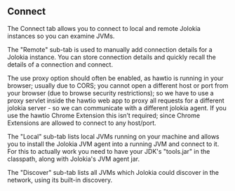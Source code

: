 ## Connect

The Connect tab allows you to connect to local and remote Jolokia instances so you can examine JVMs.

The "Remote" sub-tab is used to manually add connection details for a Jolokia instance.  You can store connection details and quickly recall the details of a connection and connect.

The use proxy option should often be enabled, as hawtio is running in your browser; usually due to CORS; you cannot open a different host or port from your browser (due to browse security restrictions); so we have to use a proxy servlet inside the hawtio web app to proxy all requests for a different jolokia server - so we can communicate with a different jolokia agent.
If you use the hawtio Chrome Extension this isn’t required; since Chrome Extensions are allowed to connect to any host/port.

The "Local" sub-tab lists local JVMs running on your machine and allows you to install the Jolokia JVM agent into a running JVM and connect to it. For this to actually work you need to have your JDK's "tools.jar" in the classpath, along with Jolokia's JVM agent jar.

The "Discover" sub-tab lists all JVMs which Jolokia could discover in the network, using its built-in discovery.
